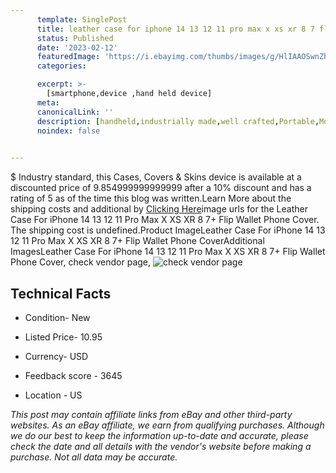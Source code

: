 ```yaml
---
      template: SinglePost
      title: leather case for iphone 14 13 12 11 pro max x xs xr 8 7 flip wallet phone cover
      status: Published
      date: '2023-02-12'
      featuredImage: 'https://i.ebayimg.com/thumbs/images/g/HlIAAOSwnZhiEQYQ/s-l225.jpg'
      categories: 

      excerpt: >-
        [smartphone,device ,hand held device]
      meta:
      canonicalLink: ''
      description: [handheld,industrially made,well crafted,Portable,Mobile,Compact,Convenient,Lightweight,Maneuverable,Man-portable,Miniature,Carriable,Hand-held,Light,Holdable,Transportable,Mobile device,Pocket-sized,On-the-go,Wireless,Cordless,Compact size,Convenient size, smartphone,device ,hand held device]
      noindex: false

        
---
```

$
    Industry standard, this Cases, Covers & Skins device is available at a discounted price of 9.854999999999999 after a 10% discount and has a rating of 5 as of the time this blog was written.Learn More about the shipping costs and additional by [Clicking Here](https://www.ebay.com/itm/203958778457?hash=item2f7ce3fa59%3Ag%3AHlIAAOSwnZhiEQYQ&mkevt=1&mkcid=1&mkrid=711-53200-19255-0&campid=%253CePNCampaignId%253E&customid=%253CreferenceId%253E&toolid=10049)image urls for the Leather Case For iPhone 14 13 12 11 Pro Max X XS XR 8 7+ Flip Wallet Phone Cover. The shipping cost is undefined.Product ImageLeather Case For iPhone 14 13 12 11 Pro Max X XS XR 8 7+ Flip Wallet Phone CoverAdditional ImagesLeather Case For iPhone 14 13 12 11 Pro Max X XS XR 8 7+ Flip Wallet Phone Cover, check vendor page, ![check vendor page](https://origin-galleryplus.ebayimg.com/ws/web/203958778457_2_0_1/225x225.jpg,https://origin-galleryplus.ebayimg.com/ws/web/203958778457_3_0_1/225x225.jpg,https://origin-galleryplus.ebayimg.com/ws/web/203958778457_4_0_1/225x225.jpg,https://origin-galleryplus.ebayimg.com/ws/web/203958778457_5_0_1/225x225.jpg,https://origin-galleryplus.ebayimg.com/ws/web/203958778457_6_0_1/225x225.jpg,https://origin-galleryplus.ebayimg.com/ws/web/203958778457_7_0_1/225x225.jpg,https://origin-galleryplus.ebayimg.com/ws/web/203958778457_8_0_1/225x225.jpg,https://origin-galleryplus.ebayimg.com/ws/web/203958778457_9_0_1/225x225.jpg,https://origin-galleryplus.ebayimg.com/ws/web/203958778457_10_0_1/225x225.jpg)
    
    

 ## Technical Facts 



     
      

 - Condition- New 


      

 - Listed Price- 10.95 


      

 - Currency- USD 


      

 - Feedback score - 3645 


      

 - Location - US 


      
      

 *_This post may contain affiliate links from eBay and other third-party websites. As an eBay affiliate, we earn from qualifying purchases. Although we do our best to keep the information up-to-date and accurate, please check the date and all details with the vendor's website before making a purchase. Not all data may be accurate._*



    
    
    
    
    